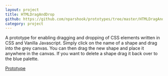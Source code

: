 ```yaml
---
layout: project
title: HTMLDragAndDrop
github: https://github.com/nparshook/prototypes/tree/master/HTMLDragAndDrop
category: project
---
```

A prototype for enabling dragging and dropping of CSS elements written in CSS and Vanilla Javascript.
Simply click on the name of a shape and drag into the grey canvas.
You can then drag the new shape and place it anywhere in the canvas.
If you want to delete a shape drag it back over to the blue palette.  
  
[Prototype](/prototypes/HTMLDragAndDrop/prototype.html)
